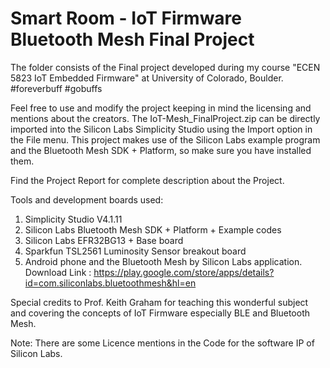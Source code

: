 # Smart Room - IoT Firmware Bluetooth Mesh Final Project
 
The folder consists of the Final project developed during my course "ECEN 5823 IoT Embedded Firmware" at University of Colorado, Boulder. 
#foreverbuff 
#gobuffs

Feel free to use and modify the project keeping in mind the licensing and mentions about the creators.
The IoT-Mesh_FinalProject.zip can be directly imported into the Silicon Labs Simplicity Studio using the Import option in the File menu.
This project makes use of the Silicon Labs example program and the Bluetooth Mesh SDK + Platform, so make sure you have installed them.

Find the Project Report for complete description about the Project.

Tools and development boards used: 

1. Simplicity Studio V4.1.11
2. Silicon Labs Bluetooth Mesh SDK + Platform + Example codes
3. Silicon Labs EFR32BG13 + Base board
4. Sparkfun TSL2561 Luminosity Sensor breakout board
5. Android phone and the Bluetooth Mesh by Silicon Labs application. Download Link : https://play.google.com/store/apps/details?id=com.siliconlabs.bluetoothmesh&hl=en

Special credits to Prof. Keith Graham for teaching this wonderful subject and covering the concepts of IoT Firmware especially BLE and Bluetooth Mesh.

Note: There are some Licence mentions in the Code for the software IP of Silicon Labs.




